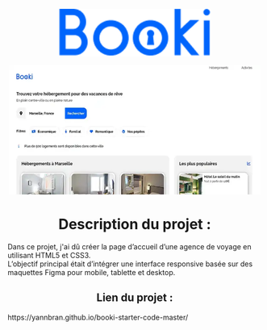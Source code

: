 <p align="center">
  <img src="images/logo/Booki.png" alt="Logo de mon Projet" width="300">
</p>
 <p align="center">
    <img src="booki_screen.webp" alt="Screen du Projet" width="500">
  </p>
  
 <h1 align="center">Description du projet :</h1>
<p>
  Dans ce projet, j'ai dû créer la page d’accueil d’une agence de voyage en utilisant HTML5 et CSS3. <br>
L’objectif principal était d’intégrer une interface responsive basée sur des maquettes Figma pour mobile, tablette et desktop.
</p>
<h2 align="center">Lien du projet :</h2>
https://yannbran.github.io/booki-starter-code-master/
